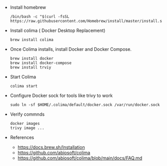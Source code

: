 - Install homebrew 
  ```
  /bin/bash -c "$(curl -fsSL https://raw.githubusercontent.com/Homebrew/install/master/install.sh)"
  ```
 
- Install colima ( Docker Desktop Replacement)
  ```
  brew install colima
  ```
 
- Once Colima installs, install Docker and Docker Compose.
 
  ```
  brew install docker
  brew install docker-compose
  brew install trviy
  ```
  
- Start Colima
  ```
  colima start
  ```
- Configure Docker sock for tools like trivy to work
  ```
  sudo ln -sf $HOME/.colima/default/docker.sock /var/run/docker.sock
  ```

- Verify commnds
  ```
  docker images 
  trivy image ...
  ```

  
- References 
  * https://docs.brew.sh/Installation
  * https://github.com/abiosoft/colima
  * https://github.com/abiosoft/colima/blob/main/docs/FAQ.md
 
